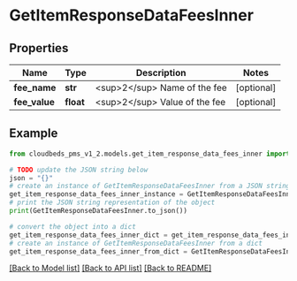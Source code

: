 # GetItemResponseDataFeesInner


## Properties

Name | Type | Description | Notes
------------ | ------------- | ------------- | -------------
**fee_name** | **str** | &lt;sup&gt;2&lt;/sup&gt; Name of the fee | [optional] 
**fee_value** | **float** | &lt;sup&gt;2&lt;/sup&gt; Value of the fee | [optional] 

## Example

```python
from cloudbeds_pms_v1_2.models.get_item_response_data_fees_inner import GetItemResponseDataFeesInner

# TODO update the JSON string below
json = "{}"
# create an instance of GetItemResponseDataFeesInner from a JSON string
get_item_response_data_fees_inner_instance = GetItemResponseDataFeesInner.from_json(json)
# print the JSON string representation of the object
print(GetItemResponseDataFeesInner.to_json())

# convert the object into a dict
get_item_response_data_fees_inner_dict = get_item_response_data_fees_inner_instance.to_dict()
# create an instance of GetItemResponseDataFeesInner from a dict
get_item_response_data_fees_inner_from_dict = GetItemResponseDataFeesInner.from_dict(get_item_response_data_fees_inner_dict)
```
[[Back to Model list]](../README.md#documentation-for-models) [[Back to API list]](../README.md#documentation-for-api-endpoints) [[Back to README]](../README.md)


